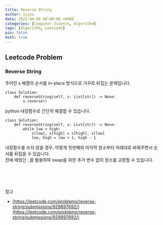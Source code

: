 ```yaml
---
title: Reverse String
author: icyou
date: 2023-04-08 00:00:00 +0900
categories: [Computer Science, Algorithm]
tags: [Algorithm, Leetcode]
pin: false
math: true
---
```


## Leetcode Problem

### Reverse String
주어진 s 배열의 순서를 in-place 방식으로 거꾸로 뒤집는 문제입니다.

```
class Solution:
    def reverseString(self, s: List[str]) -> None:
        s.reverse()
```
python 내장함수로 간단히 해결할 수 있습니다.

```
class Solution:
    def reverseString(self, s: List[str]) -> None: 
        while low < high:
            s[low], s[high] = s[high], s[low]
            low, high = low + 1, high - 1 
```
내장함수를 쓰지 않을 경우, 이렇게 첫번째와 마지막 원소부터 차례대로 바꿔주면서 순서를 뒤집을 수 있습니다.  
전에 배웠던 `,`를 활용하여 swap을 위한 추가 변수 없이 원소를 교환할 수 있습니다.  


<br/><br/><br/><br/>
참고 
- [https://leetcode.com/problems/reverse-string/submissions/929897692/](https://leetcode.com/problems/reverse-string/submissions/929897692/)